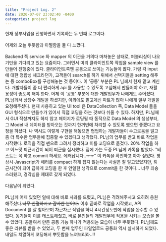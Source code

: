 ```yaml
---
title: "Project Log. 2"
date: 2020-07-07 23:02:40 -0400
categories: project log
---
```


현재 정부사업을 진행하면서 기록하는 두 번째 로그이다.
<br><br>
어제와 오늘 뿌듯함과 아찔함을 둘 다 느꼈다.
<br><br>
Backend 쪽 service 와 mapper 의 이관을 거의다 마쳐놓은 상태로, 퍼블리싱이 나오기만을 기다리고 있는 요즘이다. 그러면서 미리 클라이언트쪽 작업을 sample view 를 만들어 진행중에 있다.
클라이언트쪽엔 공통으로 쓰이는 기능들이 많다. 가령 각 input에 대한 정합성 체크라던가,
고객들이 search를 하기 위해서 선택지들을 setting 해주는 등 comboBox를 구성해놓는 것 등이다.
이 '공통' 부분은 PL 님께서 현재 맡고 계신다. 개발자들이 좀 더 편리하게 api 를 사용할 수 있도록 고심해서 만들어야 하고, 재활용성이 좋도록 해야 한다.
어제 이 '공통' 부분에 대한 개발업무가 나에게도 주어졌다. PL님께서 상당수 개발을 하셨지만, 이외에도 맡고계신 파트가 많아 나에게 일부 개발을 요청해주셨다. 현재 사용하고 있는 UI tool 은 DataCollection
즉, Data Model 들을 GUI 형식으로 만들수가 있어서 직접 코딩을 하는 것보다 쉬울 수 있다. 하지만, PL님께서 GUI 작성까지도 하지 않고 페이지가 로딩될 때 동적으로 Data Model 의 생성부터, 그 Model 내
데이터를 받아오는 것까지 한꺼번에 처리할 수 있도록 했으면 좋겠다고 요청을 하셨다. 나 역시도 이렇게 구현을 해놓으면 협업하는 개발자들이 수고로움을 덜고 좀 더 특수한 업무들에 집중할 수 있겠다고 생각했다.
PL님의 업무를 받고 바로 작업을 시작했다. 로직을 직접 펜으로 그려서 정리하고 이를 코딩으로 옮겼다. 20% 작업을 하고 어느덧 퇴근시간이 되어 퇴근을 실시했다.
집에 가는 도중 PL님께 카톡을 받았다. "테스트는 꼭 하고 commit 하세요. 에러납니다..ㅜㅜ" 이 카톡을 확인하고 아차 싶었다. 평상시 Javascript가 에러를 compact 하게 잡지 않는다는 사실은 
잘 알고있었지만, 퇴근시간이 되어 급하게 코딩을 한 후 안일한 생각으로 commit을 한 것이다... 너무 죄송스러웠고, 경각심을 제대로 갖게 되었다.
<br><br>
다음날이 되었다.
<br><br>
PL님께 어제 있었던 일에 대해 바로 사과를 드렸고, PL님은 격려해주시고 오히려 응원해주셨다.~~너무 친절하시고 감사한 분이다.~~
이후 곧바로 작업을 시작했고, API Document 를 잘 찾아보며 차근차근 작업을 하니 4시간정도만에 작업을 완수할 수 있었다. 
동기들이 이를 테스트해줬고, 바로 본인들의 개발업무에 적용을 시키는 모습을 볼 수 있었다. 공들여서 만든 공통 기능 하나가 적용되는 모습이 너무 뿌듯했다.
PL님께도 좋은 리뷰를 받을 수 있었고, 두 번째 업무인 파일업로드 공통화 역시 실시하게 되었다. 내일도 치열하게 코딩해서 뿌듯함을 느껴보리라..!!


